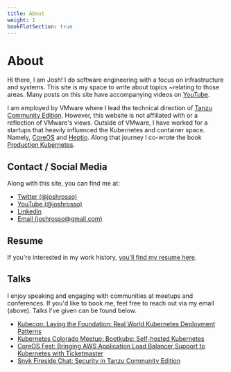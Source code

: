 ```yaml
---
title: About
weight: 1
bookFlatSection: true
---
```


# About

Hi there, I am Josh! I do software engineering with a focus on infrastructure
and systems. This site is my space to write about topics ~relating to those
areas. Many posts on this site have accompanying videos on
[YouTube](https://www.youtube.com/channel/UCkFMkIX1Tb2s8CIgfzmUfLA). 

I am employed by VMware where I lead the technical direction of [Tanzu Community
Edition](https://github.com/vmware-tanzu/community-edition). However, this
website is not affiliated with or a reflection of VMware's views.  Outside of
VMware, I have worked for a startups that heavily influenced the Kubernetes and
container space. Namely,
[CoreOS](https://techcrunch.com/2018/11/06/vmware-acquires-heptio-the-startup-founded-by-2-co-founders-of-kubernetes/)
and
[Heptio](https://techcrunch.com/2018/11/06/vmware-acquires-heptio-the-startup-founded-by-2-co-founders-of-kubernetes/).
Along that journey I co-wrote the book [Production
Kubernetes](https://www.oreilly.com/library/view/production-kubernetes/9781492092292/).

## Contact / Social Media

Along with this site, you can find me at:

* [Twitter (@joshrosso)](https://twitter.com/joshrosso)
* [YouTube (@joshrosso)](https://www.youtube.com/channel/UCkFMkIX1Tb2s8CIgfzmUfLA)
* [Linkedin](https://www.linkedin.com/in/joshrosso/)
* [Email (joshrosso@gmail.com)](mailto:joshrosso@gmail.com)

## Resume

If you're interested in my work history, [you'll find my resume
here](https://resume.joshrosso.com).

## Talks

I enjoy speaking and engaging with communities at meetups and
conferences. If you'd like to book me, feel free to reach out via my email
(above). Talks I've given can be found below.

* [Kubecon: Laying the Foundation: Real World Kubernetes Deployment
  Patterns](https://www.youtube.com/watch?v=Rb0JMVVZ1N8)
* [Kubernetes Colorado Meetup: Bootkube: Self-hosted
  Kubernetes](https://www.youtube.com/watch?v=Be1t2wTV0mE)
* [CoreOS Fest: Bringing AWS Application Load Balancer Support to Kubernetes
  with
Ticketmaster](https://www.youtube.com/watch?v=OiNK6H4CTCg)
* [Snyk Fireside Chat: Security in Tanzu Community
  Edition](https://www.youtube.com/watch?v=vHAN92fR2e8)
